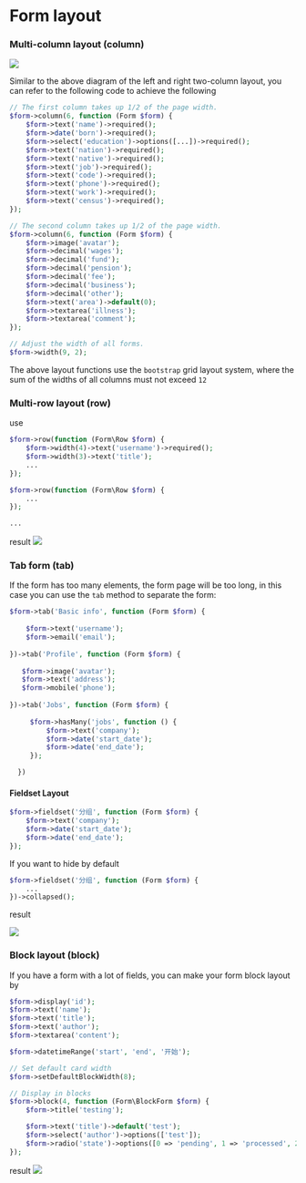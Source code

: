 # Form layout

### Multi-column layout (column)

<a href="{{public}}/assets/img/screenshots/form-column.png" target="_blank">
    <img class="img" src="{{public}}/assets/img/screenshots/form-column.png" />
</a>   

Similar to the above diagram of the left and right two-column layout, you can refer to the following code to achieve the following

```php
// The first column takes up 1/2 of the page width.
$form->column(6, function (Form $form) {
    $form->text('name')->required();
    $form->date('born')->required();
    $form->select('education')->options([...])->required();
    $form->text('nation')->required();
    $form->text('native')->required();
    $form->text('job')->required();
    $form->text('code')->required();
    $form->text('phone')->required();
    $form->text('work')->required();
    $form->text('census')->required();
});

// The second column takes up 1/2 of the page width.
$form->column(6, function (Form $form) {
    $form->image('avatar');
    $form->decimal('wages');
    $form->decimal('fund');
    $form->decimal('pension');
    $form->decimal('fee');
    $form->decimal('business');
    $form->decimal('other');
    $form->text('area')->default(0);
    $form->textarea('illness');
    $form->textarea('comment');
});

// Adjust the width of all forms.
$form->width(9, 2);
```

The above layout functions use the `bootstrap` grid layout system, where the sum of the widths of all columns must not exceed `12`


### Multi-row layout (row)

use
```php
$form->row(function (Form\Row $form) {
    $form->width(4)->text('username')->required();
	$form->width(3)->text('title');
	...
});

$form->row(function (Form\Row $form) {
	...
});

...
```
result
<a href="{{public}}/assets/img/screenshots/form-rows.png" target="_blank">
    <img class="img img-full" src="{{public}}/assets/img/screenshots/form-rows.png">
</a>


<a name="tab"></a>
### Tab form (tab)

If the form has too many elements, the form page will be too long, in this case you can use the `tab` method to separate the form:

```php
$form->tab('Basic info', function (Form $form) {
    
    $form->text('username');
    $form->email('email');
    
})->tab('Profile', function (Form $form) {
                       
   $form->image('avatar');
   $form->text('address');
   $form->mobile('phone');
   
})->tab('Jobs', function (Form $form) {
                         
     $form->hasMany('jobs', function () {
         $form->text('company');
         $form->date('start_date');
         $form->date('end_date');
     });

  })
```

#### Fieldset Layout

```php
$form->fieldset('分组', function (Form $form) {
    $form->text('company');
    $form->date('start_date');
    $form->date('end_date');
});
```

If you want to hide by default

```php
$form->fieldset('分组', function (Form $form) {
    ...
})->collapsed();
```

result

<a href="{{public}}/assets/img/screenshots/form-fieldset.png" target="_blank">
    <img class="img img-full" src="{{public}}/assets/img/screenshots/form-fieldset.png">
</a>


### Block layout (block)

If you have a form with a lot of fields, you can make your form block layout by

```php
$form->display('id');
$form->text('name');
$form->text('title');
$form->text('author');
$form->textarea('content');

$form->datetimeRange('start', 'end', '开始');

// Set default card width
$form->setDefaultBlockWidth(8);

// Display in blocks
$form->block(4, function (Form\BlockForm $form) {
    $form->title('testing');

    $form->text('title')->default('test');
    $form->select('author')->options(['test']);
    $form->radio('state')->options([0 => 'pending', 1 => 'processed', 2 => 'declined'])->default(0);
});
```

result
<a href="{{public}}/assets/img/screenshots/block-form.png" target="_blank">
    <img class="img img-full" src="{{public}}/assets/img/screenshots/block-form.png">
</a>

